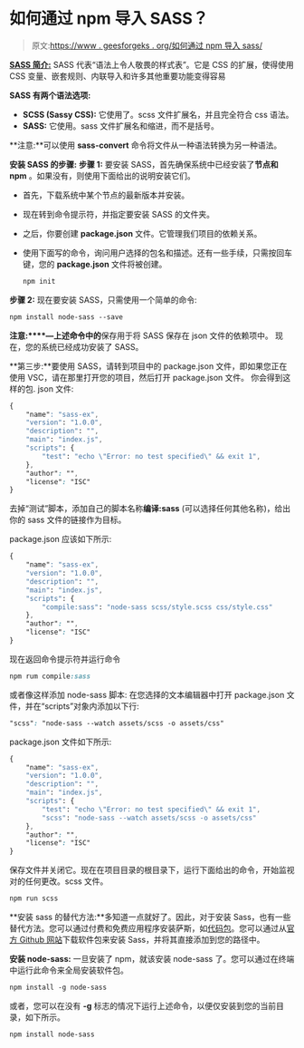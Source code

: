 # 如何通过 npm 导入 SASS？

> 原文:[https://www . geesforgeks . org/如何通过 npm 导入 sass/](https://www.geeksforgeeks.org/how-to-import-sass-through-npm/)

**[SASS 简介:](https://www.geeksforgeeks.org/css-preprocessor-sass/)** SASS 代表“语法上令人敬畏的样式表”。它是 CSS 的扩展，使得使用 CSS 变量、嵌套规则、内联导入和许多其他重要功能变得容易

**SASS 有两个语法选项:**

*   **SCSS (Sassy CSS):** 它使用了。scss 文件扩展名，并且完全符合 css 语法。
*   **SASS:** 它使用。sass 文件扩展名和缩进，而不是括号。

**注意:**可以使用 **sass-convert** 命令将文件从一种语法转换为另一种语法。

**安装 SASS 的步骤:**
**步骤 1:** 要安装 SASS，首先确保系统中已经安装了**节点和 npm** 。如果没有，则使用下面给出的说明安装它们。

*   首先，下载系统中某个节点的最新版本并安装。
*   现在转到命令提示符，并指定要安装 SASS 的文件夹。
*   之后，你要创建 **package.json** 文件。它管理我们项目的依赖关系。
*   使用下面写的命令，询问用户选择的包名和描述。还有一些手续，只需按回车键，您的 **package.json** 文件将被创建。

    ```css
    npm init
    ```

**步骤 2:** 现在要安装 SASS，只需使用一个简单的命令:

```css
npm install node-sass --save
```

**注意:****––上述命令中的**保存用于将 SASS 保存在 json 文件的依赖项中。
现在，您的系统已经成功安装了 SASS。

**第三步:**要使用 SASS，请转到项目中的 package.json 文件，即如果您正在使用 VSC，请在那里打开您的项目，然后打开 package.json 文件。
你会得到这样的包. json 文件:

```css
{
    "name": "sass-ex",
    "version": "1.0.0",
    "description": "",
    "main": "index.js",
    "scripts": {
        "test": "echo \"Error: no test specified\" && exit 1",
    },
    "author": "",
    "license": "ISC"
}

```

去掉“测试”脚本，添加自己的脚本名称**编译:sass** (可以选择任何其他名称)，给出你的 sass 文件的链接作为目标。

package.json 应该如下所示:

```css
{
    "name": "sass-ex",
    "version": "1.0.0",
    "description": "",
    "main": "index.js",
    "scripts": {
        "compile:sass": "node-sass scss/style.scss css/style.css"
    },
    "author": "",
    "license": "ISC"
}
```

现在返回命令提示符并运行命令

```css
npm rum compile:sass
```

或者像这样添加 node-sass 脚本:
在您选择的文本编辑器中打开 package.json 文件，并在“scripts”对象内添加以下行:

```css
"scss": "node-sass --watch assets/scss -o assets/css"
```

package.json 文件如下所示:

```css
{
    "name": "sass-ex",
    "version": "1.0.0",
    "description": "",
    "main": "index.js",
    "scripts": {
        "test": "echo \"Error: no test specified\" && exit 1",
        "scss": "node-sass --watch assets/scss -o assets/css"
    },
    "author": "",
    "license": "ISC"
}

```

保存文件并关闭它。现在在项目目录的根目录下，运行下面给出的命令，开始监视对的任何更改。scss 文件。

```css
npm run scss
```

**安装 sass 的替代方法:**多知道一点就好了。因此，对于安装 Sass，也有一些替代方法。您可以通过付费和免费应用程序安装萨斯，如[代码包](https://codekitapp.com/)。您可以通过从[官方 Github 网站](https://github.com/sass)下载软件包来安装 Sass，并将其直接添加到您的路径中。

**安装 node-sass:** 一旦安装了 npm，就该安装 node-sass 了。您可以通过在终端中运行此命令来全局安装软件包。

```css
npm install -g node-sass
```

或者，您可以在没有 **-g** 标志的情况下运行上述命令，以便仅安装到您的当前目录，如下所示。

```css
npm install node-sass
```